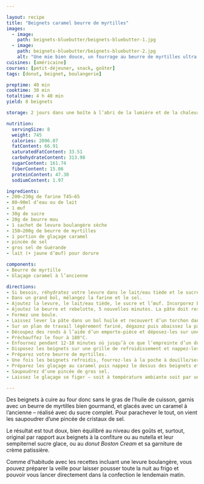```yaml
---

layout: recipe
title: "Beignets caramel beurre de myrtilles"
images:
  - image:
    path: beignets-bluebutter/beignets-bluebutter-1.jpg
  - image:
    path: beignets-bluebutter/beignets-bluebutter-2.jpg
    alt: "Une mie bien douce, un fourrage au beurre de myrtilles ultra gourmand, un glaçage au caramel réhaussé par des cristaux de sel, le tout en fond un beignent super équilibré au terme de goût."
cuisines: [américaine]
courses: [petit-déjeuner, snack, goûter]
tags: [donut, beignet, boulangerie]

preptime: 40 min
cooktime: 30 min
totaltime: 4 h 40 min
yield: 8 beignets

storage: 2 jours dans une boîte à l’abri de la lumière et de la chaleur. 2–3 mois au congélateur sans glaçage. Pas de frigo car cela va assécher le beignet.

nutrition:
  servingSize: 8
  weight: 745
  calories: 2096.07
  fatContent: 66.91
  saturatedFatContent: 33.51
  carbohydrateContent: 313.98
  sugarContent: 161.74
  fiberContent: 15.06
  proteinContent: 47.30
  sodiumContent: 1.97

ingredients:
- 200–230g de farine T45–65
- 80–90ml d’eau ou de lait
- 1 œuf 
- 30g de sucre
- 20g de beurre mou
- 1 sachet de levure boulangère sèche
- 150–200g de beurre de myrtilles
- 1 portion de glaçage caramel
- pincée de sel 
- gros sel de Guérande
- lait (+ jaune d’œuf) pour dorure

components:
- Beurre de myrtille
- Glaçage caramel à l’ancienne

directions:
- Si besoin, réhydratez votre levure dans le lait/eau tiède et le sucre.
- Dans un grand bol, mélangez la farine et le sel.
- Ajoutez la levure, le lait/eau tiède, le sucre et l’œuf. Incorporez bien le tout – environ 5 minutes de pétrissage à la main, ou à vitesse lente au robot en raclant les bords si besoin.
- Ajoutez le beurre et rebelotte, 5 nouvelles minutes. La pâte doit rester un peu humide et bien élastique mais ne plus coller aux doigts/parois du bol du robot. Ajustez farine et liquide si besoin.
- Formez une boule.
- Laissez lever la pâte dans un bol huilé et recouvert d’un torchon dans un endroit chaud pendant 1h30–2h – ou au frigo pendant la nuit. Elle devrait avoir doublé de volume au bout de ce laps de temps.
- Sur un plan de travail légèrement fariné, dégazez puis abaissez la pâte au rouleau avec une épaisseur de 1cm.
- Découpez des ronds à l’aide d’un emporte-pièce et déposez-les sur une plaque de cuisson. Nappez-les du lait (mélangé avec un jaune d’œuf) à l’aide d’un pinceau puis recouvrez avec un torchon/du film alimentaire et laissez les beignets reposer pendant 30 minutes.
- Préchauffez le four à 180°C.
- Enfournez pendant 12-18 minutes où jusqu’à ce que l’empreinte d’un doigt se résorbe lentement quand on appuie sur le dessus du beignet.
- Disposez les beignets sur une grille de refroidissement et nappez-les entièrement d’eau frissonnante à l’aide d’un pinceau – pour les aider à conserver leur moelleux plus longtemps. Répétez l’opération quand l’eau a séché.
- Préparez votre beurre de myrtilles.
- Une fois les beignets refroidis, fourrez-les à la poche à douille/seringue.
- Préparez les glaçage au caramel puis nappez le dessus des beignets et disposez-les à nouveau sur la grille.
- Saupoudrez d’une pincée de gros sel.
- Laissez le glaçage se figer – soit à température ambiante soit par un passage rapide au frigo – avant de déguster.

---
```


Des beignets à cuire au four donc sans le gras de l’huile de cuisson, garnis avec un beurre de myrtilles bien gourmand, et glacés avec un caramel à l’ancienne – réalisé avec du sucre complet. Pour parachever le tout, on vient les saupoudrer d’une pincée de cristaux de sel.

Le résultat est tout doux, bien équilibré au niveau des goûts et, surtout, original par rapport aux beignets à la confiture ou au nutella et leur sempiternel sucre glace, ou au <i lang="en">donut Boston Cream</i> et sa garniture de crème patissière.

Comme d’habitude avec les recettes incluant une levure boulangère, vous pouvez préparer la veille pour laisser pousser toute la nuit au frigo et pouvoir vous lancer directement dans la confection le lendemain matin.